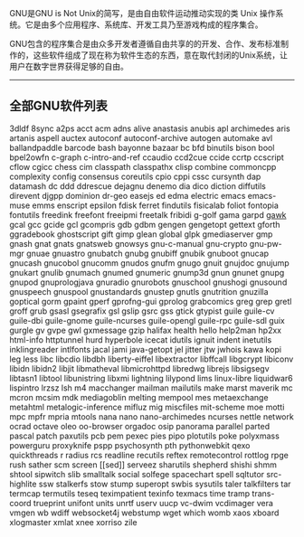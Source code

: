 GNU是GNU is Not Unix的简写，是由自由软件运动推动实现的类 Unix 操作系统。它是由多个应用程序、系统库、开发工具乃至游戏构成的程序集合。

GNU包含的程序集合是由众多开发者遵循自由共享的的开发、合作、发布标准制作的，这些软件组成了现在称为软件生态的东西，意在取代封闭的Unix系统，让用户在数字世界获得足够的自由。

---

## 全部GNU软件列表

3dldf 8sync a2ps acct acm adns alive anastasis anubis apl archimedes aris artanis aspell auctex autoconf autoconf-archive autogen automake avl ballandpaddle barcode bash bayonne bazaar bc bfd binutils bison bool bpel2owfn c-graph c-intro-and-ref ccaudio ccd2cue ccide ccrtp ccscript cflow cgicc chess cim classpath classpathx clisp combine commoncpp complexity config consensus coreutils cpio cppi cssc cursynth dap datamash dc ddd ddrescue dejagnu denemo dia dico diction diffutils direvent djgpp dominion dr-geo easejs ed edma electric emacs emacs-muse emms enscript epsilon fdisk ferret findutils fisicalab foliot fontopia fontutils freedink freefont freeipmi freetalk fribidi g-golf gama garpd [gawk](#awk) gcal gcc gcide gcl gcompris gdb gdbm gengen gengetopt gettext gforth ggradebook ghostscript gift gimp glean global glpk gmediaserver gmp gnash gnat gnats gnatsweb gnowsys gnu-c-manual gnu-crypto gnu-pw-mgr gnuae gnuastro gnubatch gnubg gnubiff gnubik gnuboot gnucap gnucash gnucobol gnucomm gnudos gnufm gnugo gnuit gnujdoc gnujump gnukart gnulib gnumach gnumed gnumeric gnump3d gnun gnunet gnupg gnupod gnuprologjava gnuradio gnurobots gnuschool gnushogi gnusound gnuspeech gnuspool gnustandards gnustep gnutls gnutrition gnuzilla goptical gorm gpaint gperf gprofng-gui gprolog grabcomics greg grep gretl groff grub gsasl gsegrafix gsl gslip gsrc gss gtick gtypist guile guile-cv guile-dbi guile-gnome guile-ncurses guile-opengl guile-rpc guile-sdl guix gurgle gv gvpe gwl gxmessage gzip halifax health hello help2man hp2xx html-info httptunnel hurd hyperbole icecat idutils ignuit indent inetutils inklingreader intlfonts jacal jami java-getopt jel jitter jtw jwhois kawa kopi leg less libc libcdio libdbh liberty-eiffel libextractor libffcall libgcrypt libiconv libidn libidn2 libjit libmatheval libmicrohttpd libredwg librejs libsigsegv libtasn1 libtool libunistring libxmi lightning lilypond lims linux-libre liquidwar6 lispintro lrzsz lsh m4 macchanger mailman mailutils make marst maverik mc mcron mcsim mdk mediagoblin melting mempool mes metaexchange metahtml metalogic-inference mifluz mig miscfiles mit-scheme moe motti mpc mpfr mpria mtools nana nano nano-archimedes ncurses nettle network ocrad octave oleo oo-browser orgadoc osip panorama parallel parted pascal patch paxutils pcb pem pexec pies pipo plotutils poke polyxmass powerguru proxyknife pspp psychosynth pth pythonwebkit qexo quickthreads r radius rcs readline recutils reftex remotecontrol rottlog rpge rush sather scm screen [[sed]] serveez sharutils shepherd shishi shmm shtool sipwitch slib smalltalk social solfege spacechart spell sqltutor src-highlite ssw stalkerfs stow stump superopt swbis sysutils taler talkfilters tar termcap termutils teseq teximpatient texinfo texmacs time tramp trans-coord trueprint unifont units unrtf userv uucp vc-dwim vcdimager vera vmgen wb wdiff websocket4j webstump wget which womb xaos xboard xlogmaster xmlat xnee xorriso zile